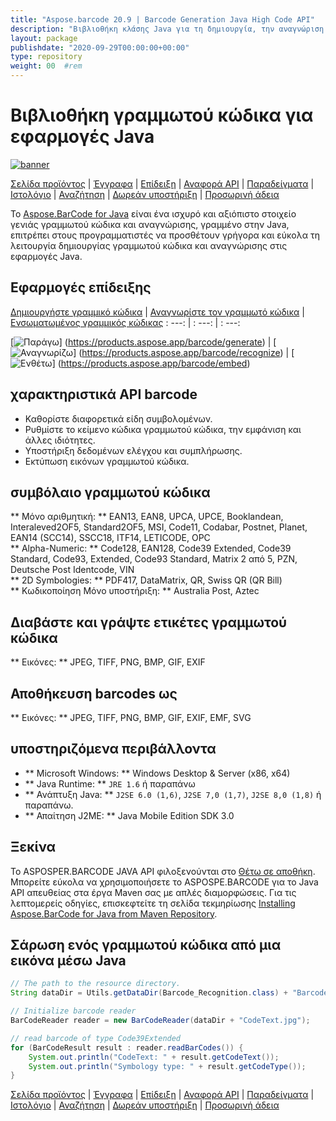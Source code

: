 ```yaml
---
title: "Aspose.barcode 20.9 | Barcode Generation Java High Code API" 
description: "Βιβλιοθήκη κλάσης Java για τη δημιουργία, την αναγνώριση και τη μετατροπή των γραμμωτών κώδικα. Υποστηρίζει αριθμητικές, αλφαριθμητικές και 2D συμβολαίες γραμμωτού κώδικα. Προσαρμόστε τους barcodes στην εφαρμογή Java." 
layout: package
publishdate: "2020-09-29T00:00:00+00:00"
type: repository
weight: 00	#rem
---
```


# Βιβλιοθήκη γραμμωτού κώδικα για εφαρμογές Java
[![banner](../aspose_barcode-for-java-banner.png)](./)

[Σελίδα προϊόντος](https://products.aspose.com/barcode/java) | [Έγγραφα](https://docs.aspose.com/barcode/java/) | [Επίδειξη](https://products.aspose.app/barcode/family) | [Αναφορά API](https://apireference.aspose.com/barcode/java) | [Παραδείγματα](https://github.com/aspose-barcode/Aspose.BarCode-for-Java) | [Ιστολόγιο](https://blog.aspose.com/category/barcode/) | [Αναζήτηση](https://search.aspose.com/) | [Δωρεάν υποστήριξη](https://forum.aspose.com/c/barcode) | [Προσωρινή άδεια](https://purchase.aspose.com/temporary-license)

Το [Aspose.BarCode for Java](https://products.aspose.com/barcode/java) είναι ένα ισχυρό και αξιόπιστο στοιχείο γενιάς γραμμωτού κώδικα και αναγνώρισης, γραμμένο στην Java, επιτρέπει στους προγραμματιστές να προσθέτουν γρήγορα και εύκολα τη λειτουργία δημιουργίας γραμμωτού κώδικα και αναγνώρισης στις εφαρμογές Java.

## Εφαρμογές επίδειξης

[Δημιουργήστε γραμμικό κώδικα](https://products.aspose.app/barcode/generate) | [Αναγνωρίστε τον γραμμωτό κώδικα](https://products.aspose.app/barcode/recognize) | [Ενσωματωμένος γραμμικός κώδικας](https://products.aspose.app/barcode/embed)
: ---: | : ---: | : ---:

[![Παράγω](https://products.aspose.app/barcode/generate/img/aspose_generate-app-48.png)] (https://products.aspose.app/barcode/generate) | [![Αναγνωρίζω](https://products.aspose.app/barcode/recognize/img/aspose_recognize-app-48.png)] (https://products.aspose.app/barcode/recognize) | [![Ενθέτω](https://products.aspose.app/barcode/embed/img/aspose_embed-app-48.png)] (https://products.aspose.app/barcode/embed)

## χαρακτηριστικά API barcode
- Καθορίστε διαφορετικά είδη συμβολομένων.
- Ρυθμίστε το κείμενο κώδικα γραμμωτού κώδικα, την εμφάνιση και άλλες ιδιότητες.
- Υποστήριξη δεδομένων ελέγχου και συμπλήρωσης.
- Εκτύπωση εικόνων γραμμωτού κώδικα.

## συμβόλαιο γραμμωτού κώδικα
** Μόνο αριθμητική: ** EAN13, EAN8, UPCA, UPCE, Booklandean, Interaleved2OF5, Standard2OF5, MSI, Code11, Codabar, Postnet, Planet, EAN14 (SCC14), SSCC18, ITF14, LETICODE, OPC \
** Alpha-Numeric: ** Code128, EAN128, Code39 Extended, Code39 Standard, Code93, Extended, Code93 Standard, Matrix 2 από 5, PZN, Deutsche Post Identcode, VIN \
** 2D Symbologies: ** PDF417, DataMatrix, QR, Swiss QR (QR Bill) \
** Κωδικοποίηση Μόνο υποστήριξη: ** Australia Post, Aztec

## Διαβάστε και γράψτε ετικέτες γραμμωτού κώδικα
** Εικόνες: ** JPEG, TIFF, PNG, BMP, GIF, EXIF

## Αποθήκευση barcodes ως
** Εικόνες: ** JPEG, TIFF, PNG, BMP, GIF, EXIF, EMF, SVG

## υποστηριζόμενα περιβάλλοντα
- ** Microsoft Windows: ** Windows Desktop & Server (x86, x64)
- ** Java Runtime: ** `JRE 1.6` ή παραπάνω
- ** Ανάπτυξη Java: ** `J2SE 6.0 (1,6)`, `J2SE 7,0 (1,7)`, `J2SE 8,0 (1,8)` ή παραπάνω.
- ** Απαίτηση J2ME: ** Java Mobile Edition SDK 3.0

## Ξεκίνα

Το ASPOSPER.BARCODE JAVA API φιλοξενούνται στο [Θέτω σε αποθήκη](https://repository.aspose.com/barcode/). Μπορείτε εύκολα να χρησιμοποιήσετε το ASPOSPE.BARCODE για το Java API απευθείας στα έργα Maven σας με απλές διαμορφώσεις. Για τις λεπτομερείς οδηγίες, επισκεφτείτε τη σελίδα τεκμηρίωσης [Installing Aspose.BarCode for Java from Maven Repository](https://docs.aspose.com/barcode/java/installation/).

## Σάρωση ενός γραμμωτού κώδικα από μια εικόνα μέσω Java

```java
// The path to the resource directory.
String dataDir = Utils.getDataDir(Barcode_Recognition.class) + "BarcodeReader/basic_features/";

// Initialize barcode reader
BarCodeReader reader = new BarCodeReader(dataDir + "CodeText.jpg");

// read barcode of type Code39Extended
for (BarCodeResult result : reader.readBarCodes()) {
    System.out.println("CodeText: " + result.getCodeText());
    System.out.println("Symbology type: " + result.getCodeType());
}
```

[Σελίδα προϊόντος](https://products.aspose.com/barcode/java) | [Έγγραφα](https://docs.aspose.com/barcode/java/) | [Επίδειξη](https://products.aspose.app/barcode/family) | [Αναφορά API](https://apireference.aspose.com/barcode/java) | [Παραδείγματα](https://github.com/aspose-barcode/Aspose.BarCode-for-Java) | [Ιστολόγιο](https://blog.aspose.com/category/barcode/) | [Αναζήτηση](https://search.aspose.com/) | [Δωρεάν υποστήριξη](https://forum.aspose.com/c/barcode) | [Προσωρινή άδεια](https://purchase.aspose.com/temporary-license)

